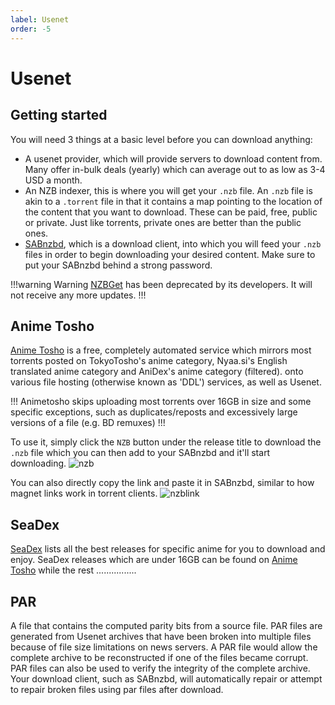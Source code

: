 ```yaml
---
label: Usenet
order: -5
---
```


# Usenet

## Getting started

You will need 3 things at a basic level before you can download anything:
- A usenet provider, which will provide servers to download content from. Many offer in-bulk deals (yearly) which can average out to as low as 3-4 USD a month.
- An NZB indexer, this is where you will get your `.nzb` file. An `.nzb` file is akin to a `.torrent` file in that it contains a map pointing to the location of the content that you want to download. These can be paid, free, public or private. Just like torrents, private ones are better than the public ones.
- [SABnzbd](https://sabnzbd.org/), which is a download client, into which you will feed your `.nzb` files in order to begin downloading your desired content. Make sure to put your SABnzbd behind a strong password.

!!!warning Warning
[NZBGet](https://github.com/nzbget/nzbget) has been deprecated by its developers. It will not receive any more updates.
!!!

## Anime Tosho

[Anime Tosho](https://animetosho.org/) is a free, completely automated service which mirrors most torrents posted on TokyoTosho's anime category, Nyaa.si's English translated anime category and AniDex's anime category (filtered). onto various file hosting (otherwise known as 'DDL') services, as well as Usenet.

!!!
Animetosho skips uploading most torrents over 16GB in size and some specific exceptions, such as duplicates/reposts and excessively large versions of a file (e.g. BD remuxes)
!!!

To use it, simply click the `NZB` button under the release title to download the `.nzb` file which you can then add to your SABnzbd and it'll start downloading.
![nzb](https://i.imgur.com/yLpavtq.png)

You can also directly copy the link and paste it in SABnzbd, similar to how magnet links work in torrent clients.
![nzblink](https://i.imgur.com/6XWXhBa.png)

## SeaDex
[SeaDex](https://releases.moe/) lists all the best releases for specific anime for you to download and enjoy. SeaDex releases which are under 16GB can be found on [Anime Tosho](https://animetosho.org/) while the rest ................

## PAR
A file that contains the computed parity bits from a source file. PAR files are generated from Usenet archives that have been broken into multiple files because of file size limitations on news servers. A PAR file would allow the complete archive to be reconstructed if one of the files became corrupt. PAR files can also be used to verify the integrity of the complete archive. Your download client, such as SABnzbd, will automatically repair or attempt to repair broken files using par files after download.

